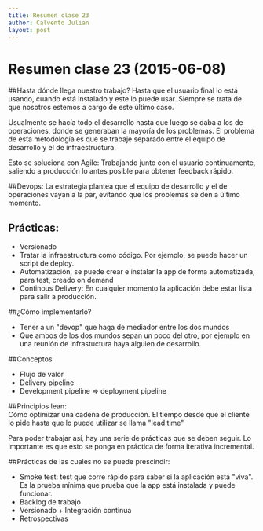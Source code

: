 ```yaml
---
title: Resumen clase 23
author: Calvento Julian
layout: post
---
```

Resumen clase 23 (2015-06-08)
===============

##Hasta dónde llega nuestro trabajo?
Hasta que el usuario final lo está usando, cuando está instalado y este lo puede usar.
Siempre se trata de que nosotros estemos a cargo de este último caso.

Usualmente se hacía todo el desarrollo hasta que luego se daba a los de operaciones, donde se generaban la mayoría de los problemas.
El problema de esta metodología es que se trabaje separado entre el equipo de desarrollo y el de infraestructura.

Esto se soluciona con Agile:
Trabajando junto con el usuario continuamente, saliendo a producción lo antes posible para obtener feedback rápido.

##Devops:
La estrategia plantea que el equipo de desarrollo y el de operaciones vayan a la par, evitando que los problemas se den a último momento.

## Prácticas:
- Versionado
- Tratar la infraestructura como código. Por ejemplo, se puede hacer un script de deploy.
- Automatización, se puede crear e instalar la app de forma automatizada, para test, creado on demand
- Continous Delivery: En cualquier momento la aplicación debe estar lista para salir a producción.

##¿Cómo implementarlo?
- Tener a un "devop" que haga de mediador entre los dos mundos
- Que ambos de los dos mundos sepan un poco del otro, por ejemplo en una reunión de infrastuctura haya alguien de desarrollo.

##Conceptos
- Flujo de valor
- Delivery pipeline
- Development pipeline => deployment pipeline

##Principios lean:  
Cómo optimizar una cadena de producción.
El tiempo desde que el cliente lo pide hasta que lo puede utilizar se llama "lead time"

Para poder trabajar así, hay una serie de prácticas que se deben seguir.
Lo importante es que esto se ponga en práctica de forma iterativa incremental.

##Prácticas de las cuales no se puede prescindir:  
- Smoke test: test que corre rápido para saber si la aplicación está "viva". Es la prueba mínima que prueba que la app está instalada y puede funcionar.
- Backlog de trabajo
- Versionado + Integración continua
- Retrospectivas
